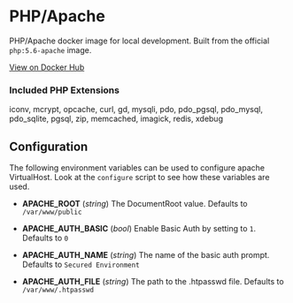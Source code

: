 # PHP/Apache

PHP/Apache docker image for local development. Built from the official `php:5.6-apache` image.

[View on Docker Hub](https://hub.docker.com/r/imarcagency/php-apache)

### Included PHP Extensions

iconv, mcrypt, opcache, curl, gd, mysqli, pdo, pdo\_pgsql, pdo\_mysql, pdo\_sqlite, pgsql, zip, memcached, imagick, redis, xdebug

## Configuration

The following environment variables can be used to configure apache VirtualHost. Look at the `configure` script to see how these variables are used.

- **APACHE_ROOT** (_string_) The DocumentRoot value. Defaults to `/var/www/public`

- **APACHE\_AUTH\_BASIC** (_bool_) Enable Basic Auth by setting to `1`. Defaults to `0`

- **APACHE\_AUTH\_NAME** (_string_) The name of the basic auth prompt. Defaults to `Secured Environment`

- **APACHE\_AUTH\_FILE** (_string_) The path to the .htpasswd file. Defaults to `/var/www/.htpasswd`

